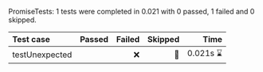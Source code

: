 PromiseTests: 1 tests were completed in 0.021 with 0 passed, 1 failed and 0 skipped.

| Test case | Passed | Failed | Skipped | Time |
| :--- | ---: | ---: | ---: | ---: |
| testUnexpected |  | ❌ | 🔀 | 0.021s ⌛️ |
